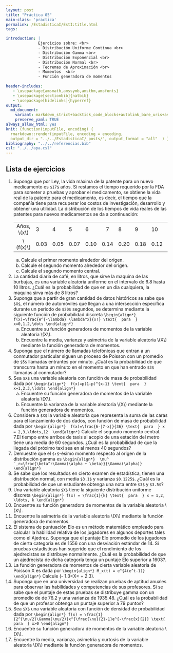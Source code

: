 ```yaml
---
layout: post
title: "Práctica 05"
main-class: 'practica'
permalink: /EstadisticaI/EstI:title.html
tags:

introduction: | 
              Ejercicios sobre: <br>
              - Distribución Uniforme Continua <br>
              - Distribución Gamma <br>
              - Distribución Exponencial <br>
              - Distribución Normal <br>
              - Teoremas de Aproximación <br>
              - Momentos  <br>
              - Función generadora de momentos
              
header-includes:
   - \usepackage{amsmath,amssymb,amsthm,amsfonts}
   - \usepackage[sectionbib]{natbib}
   - \usepackage[hidelinks]{hyperref}
output:
  md_document:
    variant: markdown_strict+backtick_code_blocks+autolink_bare_uris+ascii_identifiers+tex_math_single_backslash
    preserve_yaml: TRUE
always_allow_html: yes   
knit: (function(inputFile, encoding) {
  rmarkdown::render(inputFile, encoding = encoding,
  output_dir = "../../EstadisticaI/_posts/", output_format = "all"  ) })
bibliography: "../../referencias.bib"
csl: "../../apa.csl"
---
```








Lista de ejercicios
-------------------

1.  Suponga que por Ley, la vida máxima de la patente para un nuevo
    medicamento es `$17$` años. Si restamos el tiempo requerido por la
    FDA para someter a pruebas y aprobar el medicamento, se obtiene la
    vida real de la patente para el medicamento, es decir, el tiempo que
    la compañía tiene para recuperar los costos de investigación,
    desarrollo y obtener una utilidad. La distribución de los tiempos de
    vida reales de las patentes para nuevos medicamentos se da a
    continuación:
    <table class="table table-striped" style="width: auto !important; margin-left: auto; margin-right: auto;">
    <tbody>
    <tr>
    <td style="text-align:center;">
    Años, \(x\)
    </td>
    <td style="text-align:left;">
    3
    </td>
    <td style="text-align:left;">
    4
    </td>
    <td style="text-align:left;">
    5
    </td>
    <td style="text-align:left;">
    6
    </td>
    <td style="text-align:center;">
    7
    </td>
    <td style="text-align:left;">
    8
    </td>
    <td style="text-align:left;">
    9
    </td>
    <td style="text-align:left;">
    10
    </td>
    <td style="text-align:left;">
    11
    </td>
    <td style="text-align:center;">
    12
    </td>
    </tr>
    <tr>
    <td style="text-align:center;">
    \(f(x)\)
    </td>
    <td style="text-align:left;">
    0.03
    </td>
    <td style="text-align:left;">
    0.05
    </td>
    <td style="text-align:left;">
    0.07
    </td>
    <td style="text-align:left;">
    0.10
    </td>
    <td style="text-align:center;">
    0.14
    </td>
    <td style="text-align:left;">
    0.20
    </td>
    <td style="text-align:left;">
    0.18
    </td>
    <td style="text-align:left;">
    0.12
    </td>
    <td style="text-align:left;">
    0.07
    </td>
    <td style="text-align:center;">
    0.04
    </td>
    </tr>
    </tbody>
    </table>
    <ol type="a">
    <li>
    Calcule el primer momento alrededor del origen.
    </li>
    <li>
    Calcule el segundo momento alrededor del origen.
    </li>
    <li>
    Calcule el segundo momento central.
    </li>
    </ol>
2.  La cantidad diaria de café, en litros, que sirve la maquina de las
    burbujas, es una variable aleatoria uniforme en el intervalo de 6.8
    hasta 10 litros. ¿Cuál es la probabilidad de que en un día
    cualquiera, la maquina sirva más de 8 litros?
3.  Suponga que a partir de gran cantidad de datos históricos se sabe
    que `$X$`, el número de automóviles que llegan a una intersección
    específica durante un periodo de `$20$` segundos, se determina
    mediante la siguiente función de probabilidad discreta
    `\begin{align*} f(x)=\frac{e^{-\lambda} \lambda^x}{x!} \text{  para  } x=0,1,2,\dots \end{align*}`
    <ol type="a">
    <li>
    Encuentre su función generadora de momentos de la variable aleatoria
    \(X\).
    </li>
    <li>
    Encuentre la media, varianza y asimetría de la variable aleatoria
    \(X\) mediante la función generadora de momentos.
    </li>
    </ol>
4.  Suponga que el número de llamadas telefónicas que entran a un
    conmutador particular siguen un proceso de Poisson con un promedio
    de `$5$` llamadas entrantes por minuto. ¿Cuál es la probabilidad de
    que transcurra hasta un minuto en el momento en que han entrado
    `$3$` llamadas al conmutador?
5.  Sea `$X$` una variable aleatoria con función de masa de probabilidad
    dada por
    `\begin{align*}  f(x)=p(1-p)^{x-1} \text{  para  }  x=1,2,3,\ldots \end{align*}`
    <ol type="a">
    <li>
    Encuentre su función generadora de momentos de la variable aleatoria
    \(X\).
    </li>
    <li>
    Encuentre la varianza de la variable aleatoria \(X\) mediante la
    función generadora de momentos.
    </li>
    </ol>
6.  Considere a `$X$` la variable aleatoria que representa la suma de
    las caras para el lanzamiento de dos dados, con función de masa de
    probabilidad dada por
    `\begin{align*}  f(x)=\frac{6-|7-x|}{36} \text{  para  } x = 2,3,\ldots,12  \end{align*}`
    Calcule el segundo momento central. 7.El tiempo entre arribos de
    taxis al acopio de una estación del metro tiene una media de 60
    segundos. ¿Cuál es la probabilidad de que la llegada del próximo
    taxi sea en al menos 40 segundos?
7.  Demuestre que el `$r$`-ésimo momento respecto al origen de la
    distribución gamma es
    `\begin{align*}  \mu^´_r=\frac{\beta^r\Gamma(\alpha + \beta)}{\Gamma(\alpha)} \end{align*}`
8.  Se sabe que los resultados en cierto examen de estadística, tienen
    una distribución normal, con media `$3.1$` y varianza `$0.1225$`.
    ¿Cuál es la probabilidad de que un estudiante obtenga una nota entre
    `$3$` y `$3.5$`?
9.  Una variable aleatoria `$X$` tiene la siguiente distribución
    uniforme discreta
    `\begin{align*} f(x) = \frac{1}{k} \text{  para  } x = 1,2, \ldots, k \end{align*}`
    <li>
    Encuentre su función generadora de momentos de la variable aleatoria
    \(X\).
    </li>
    <li>
    Encuentre la asimetría de la variable aleatoria \(X\) mediante la
    función generadora de momentos.
    </li>
10. El sistema de puntuación Elo es un método matemático empleado para
    calcular la habilidad relativa de los jugadores en algunos deportes
    tales como el Ajedrez. Suponga que el puntaje Elo promedio de los
    jugadores de cierta categoría es de 1556 con una desviación estándar
    de 14. Si pruebas estadísticas han sugerido que el rendimiento de
    los ajedrecistas se distribuye normalmente. ¿Cuál es la probabilidad
    de que un ajedrecista de dicha categoría tenga un puntaje Elo
    superior a 1603?.
11. La función generadora de momentos de cierta variable aleatoria de
    Poisson X es dada por
    `\begin{align*} M_x(t) = e^{4(e^t-1)} \end{align*}` Calcule (-
    1.3&lt;X&lt; + 2.3).
12. Suponga que en una universidad se realizan pruebas de aptitud
    anuales para observar las habilidades y competencias de sus
    profesores. Si se sabe que el puntaje de estas pruebas se distribuye
    gamma con un promedio de de 76.2 y una varianza de 1935.48. ¿Cuál es
    la probabilidad de que un profesor obtenga un puntaje superior a 79
    puntos?
13. Sea `$X$` una variable aleatoria con función de densidad de
    probabilidad dada por
    `\begin{align*} f(x) = \frac{1}{2^{\nu/2}\Gamma(\nu/2)}x^{\frac{\nu}{2}-1}e^{-\frac{x}{2}} \text{  para  } x>0 \end{align*}`
    <li>
    Encuentre su función generadora de momentos de la variable aleatoria
    \(X\).
    </li>
    <li>
    Encuentre la media, varianza, asimetría y curtosis de la variable
    aleatoria \(X\) mediante la función generadora de momentos.
    </li>
